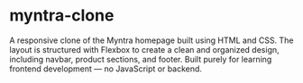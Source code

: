 # myntra-clone
A responsive clone of the Myntra homepage built using HTML and CSS. The layout is structured with Flexbox to create a clean and organized design, including navbar, product sections, and footer. Built purely for learning frontend development — no JavaScript or backend.
